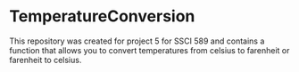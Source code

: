 # TemperatureConversion
This repository was created for project 5 for SSCI 589 and contains a function that allows you to convert temperatures from celsius to farenheit or farenheit to celsius.
